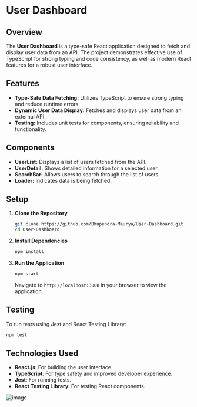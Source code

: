 

# User Dashboard

## Overview

The **User Dashboard** is a type-safe React application designed to fetch and display user data from an API. The project demonstrates effective use of TypeScript for strong typing and code consistency, as well as modern React features for a robust user interface.

## Features

- **Type-Safe Data Fetching:** Utilizes TypeScript to ensure strong typing and reduce runtime errors.
- **Dynamic User Data Display:** Fetches and displays user data from an external API.
- **Testing:** Includes unit tests for components, ensuring reliability and functionality.

## Components

- **UserList:** Displays a list of users fetched from the API.
- **UserDetail:** Shows detailed information for a selected user.
- **SearchBar:** Allows users to search through the list of users.
- **Loader:** Indicates data is being fetched.

## Setup

1. **Clone the Repository**

   ```bash
   git clone https://github.com/Bhupendra-Maurya/User-Dashboard.git
   cd User-Dashboard
   ```

2. **Install Dependencies**

   ```bash
   npm install
   ```

3. **Run the Application**

   ```bash
   npm start
   ```

   Navigate to `http://localhost:3000` in your browser to view the application.

## Testing

To run tests using Jest and React Testing Library:

```bash
npm test
```

## Technologies Used

- **React.js**: For building the user interface.
- **TypeScript**: For type safety and improved developer experience.
- **Jest**: For running tests.
- **React Testing Library**: For testing React components.

![image](https://github.com/user-attachments/assets/2797f510-e870-42e4-8f9d-989a29744ad2)
